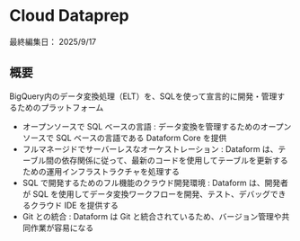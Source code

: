 # Cloud Dataprep

最終編集日： 2025/9/17

## 概要

BigQuery内のデータ変換処理（ELT）を、SQLを使って宣言的に開発・管理するためのプラットフォーム

* オープンソースで SQL ベースの言語 : データ変換を管理するためのオープンソースで SQL ベースの言語である Dataform Core を提供
* フルマネージドでサーバーレスなオーケストレーション : Dataform は、テーブル間の依存関係に従って、最新のコードを使用してテーブルを更新するための運用インフラストラクチャを処理する
* SQL で開発するためのフル機能のクラウド開発環境 : Dataform は、開発者が SQL を使用してデータ変換ワークフローを開発、テスト、デバッグできるクラウド IDE を提供する
* Git との統合 : Dataform は Git と統合されているため、バージョン管理や共同作業が容易になる
